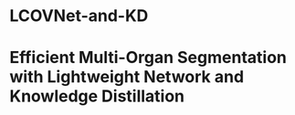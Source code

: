 # LCOVNet-and-KD
# Efficient Multi-Organ Segmentation  with Lightweight Network and Knowledge Distillation
